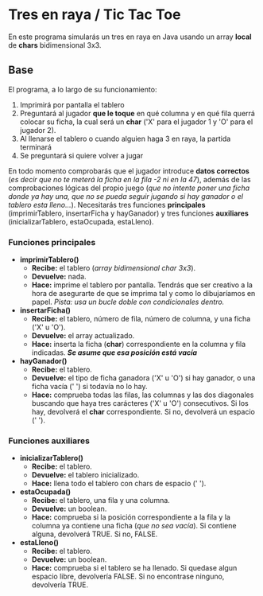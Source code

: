 # Tres en raya / Tic Tac Toe
En este programa simularás un tres en raya en Java usando un array **local** de **chars** bidimensional 3x3.

## Base
El programa, a lo largo de su funcionamiento: 
1. Imprimirá por pantalla el tablero
2. Preguntará al jugador **que le toque** en qué columna y en qué fila querrá colocar su ficha, la cual será un **char** ('X' para el jugador 1 y 'O' para el jugador 2).
3. Al llenarse el tablero o cuando alguien haga 3 en raya, la partida terminará
4. Se preguntará si quiere volver a jugar

En todo momento comprobarás que el jugador introduce **datos correctos** (_es decir que no te meterá la ficha en la fila -2 ni en la 47_), además de las comprobaciones lógicas del propio juego (_que no intente poner una ficha donde ya hay una, que no se pueda seguir jugando si hay ganador o el tablero esta lleno..._).
Necesitarás tres funciones **principales** (imprimirTablero, insertarFicha y hayGanador) y tres funciones **auxiliares** (inicializarTablero, estaOcupada, estaLleno).

### Funciones principales
- **imprimirTablero()**
  - **Recibe:** el tablero (_array bidimensional char 3x3_).
  - **Devuelve:** nada.
  - **Hace:** imprime el tablero por pantalla. Tendrás que ser creativo a la hora de asegurarte de que se imprima tal y como lo dibujaríamos en papel.
            _Pista: usa un bucle doble con condicionales dentro._
- **insertarFicha()**
  - **Recibe:** el tablero, número de fila, número de columna, y una ficha ('X' u 'O').
  - **Devuelve:** el array actualizado.
  - **Hace:** inserta la ficha (**char**) correspondiente en la columna y fila indicadas. **_Se asume que esa posición está vacía_**
- **hayGanador()**
  - **Recibe:** el tablero.
  - **Devuelve:** el tipo de ficha ganadora ('X' u 'O') si hay ganador, o una ficha vacía (' ') si todavía no lo hay.
  - **Hace:** comprueba todas las filas, las columnas y las dos diagonales buscando que haya tres carácteres ('X' u 'O') consecutivos. Si los hay, devolverá el **char** correspondiente. Si no, devolverá un espacio (' ').

### Funciones auxiliares
- **inicializarTablero()**
  - **Recibe:** el tablero.
  - **Devuelve:** el tablero inicializado.
  - **Hace:** llena todo el tablero con chars de espacio (' ').
- **estaOcupada()**
  - **Recibe:** el tablero, una fila y una columna.
  - **Devuelve:** un boolean.
  - **Hace:** comprueba si la posición correspondiente a la fila y la columna ya contiene una ficha (_que no sea vacía_). Si contiene alguna, devolverá TRUE. Si no, FALSE.
- **estaLleno()**
  - **Recibe:** el tablero.
  - **Devuelve:** un boolean.
  - **Hace:** comprueba si el tablero se ha llenado. Si quedase algun espacio libre, devolvería FALSE. Si no encontrase ninguno, devolvería TRUE.



